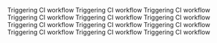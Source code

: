 Triggering CI workflow
Triggering CI workflow
Triggering CI workflow
Triggering CI workflow
Triggering CI workflow
Triggering CI workflow
Triggering CI workflow
Triggering CI workflow
Triggering CI workflow
Triggering CI workflow
Triggering CI workflow
Triggering CI workflow
